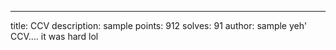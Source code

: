 ---
title: CCV
description: sample
points: 912
solves: 91
author: sample
yeh' CCV.... it was hard lol
